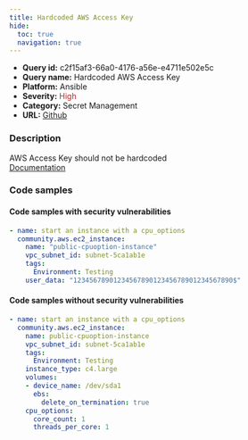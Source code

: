 ```yaml
---
title: Hardcoded AWS Access Key
hide:
  toc: true
  navigation: true
---
```


<style>
  .highlight .hll {
    background-color: #ff171742;
  }
  .md-content {
    max-width: 1100px;
    margin: 0 auto;
  }
</style>

-   **Query id:** c2f15af3-66a0-4176-a56e-e4711e502e5c
-   **Query name:** Hardcoded AWS Access Key
-   **Platform:** Ansible
-   **Severity:** <span style="color:#bb2124">High</span>
-   **Category:** Secret Management
-   **URL:** [Github](https://github.com/Checkmarx/kics/tree/master/assets/queries/ansible/aws/hardcoded_aws_access_key)

### Description
AWS Access Key should not be hardcoded<br>
[Documentation](https://docs.ansible.com/ansible/latest/collections/community/aws/ec2_instance_module.html)

### Code samples
#### Code samples with security vulnerabilities
```yaml title="Positive test num. 1 - yaml file" hl_lines="7"
- name: start an instance with a cpu_options
  community.aws.ec2_instance:
    name: "public-cpuoption-instance"
    vpc_subnet_id: subnet-5ca1ab1e
    tags:
      Environment: Testing
    user_data: "1234567890123456789012345678901234567890$"

```


#### Code samples without security vulnerabilities
```yaml title="Negative test num. 1 - yaml file"
- name: start an instance with a cpu_options
  community.aws.ec2_instance:
    name: public-cpuoption-instance
    vpc_subnet_id: subnet-5ca1ab1e
    tags:
      Environment: Testing
    instance_type: c4.large
    volumes:
    - device_name: /dev/sda1
      ebs:
        delete_on_termination: true
    cpu_options:
      core_count: 1
      threads_per_core: 1

```

